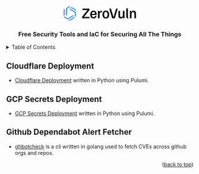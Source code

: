 <!-- PROJECT LOGO -->
<br />
<div align="center">
  <a href="https://zerovuln.ai">
    <img src="images/zv-logo.png" alt="Logo" width="200" height="40">
  </a>

  <h3 align="center">Free Security Tools and IaC for Securing All The Things</h3>
</div>

<!-- TABLE OF CONTENTS -->
<details>
  <summary>Table of Contents</summary>
  <ol>
    <li>
      <a href="#cloudflare">Cloudflare Deployment Using Pulumi</a>
    </li>
    <li>
      <a href="#aws">GCP Secrets Deployment</a>
    </li>
    <li>
      <a href="#aws">Github Dependabot Alert Fetcher</a>
    </li>
  </ol>
</details>



<!-- Cloudflare -->
## Cloudflare Deployment

- [Cloudflare Deployment](https://github.com/ZeroVuln-io/freebits/tree/main/cloudflare) written in Python using Pulumi.


<!-- GCP Secrets -->
## GCP Secrets Deployment

- [GCP Secrets Deployment](https://github.com/ZeroVuln-io/freebits/tree/main/gcp/secrets) written in Python using Pulumi.


<!-- Github Dependabot Alert Fetcher -->
## Github Dependabot Alert Fetcher

- [ghbotcheck](https://github.com/ZeroVuln-io/freebits/tree/main/github/cli-tools/ghbotcheck) is a cli written in golang used to fetch CVEs across github orgs and repos.





<p align="right">(<a href="#readme-top">back to top</a>)</p>

<!-- MARKDOWN LINKS & IMAGES -->
<!-- https://www.markdownguide.org/basic-syntax/#reference-style-links -->

[Pulumi-Cloudflare-Provider]: https://pulumi.com/registry/packages/cloudflare/
